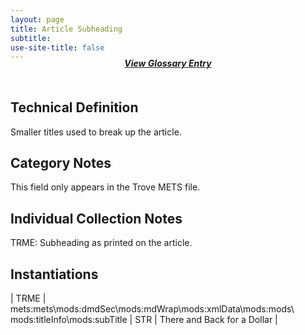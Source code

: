 ```yaml
---
layout: page
title: Article Subheading
subtitle:  
use-site-title: false
---
```


<h4 style="text-align:center;font-style:italic;margin-top:-20px;margin-bottom:50px;"><a href="../../glossary/article-subheading">View Glossary Entry</a></h4>

## Technical Definition

Smaller titles used to break up the article.

## Category Notes

This field only appears in the Trove METS file.

## Individual Collection Notes

TRME: Subheading as printed on the article. 

## Instantiations

| TRME  |  mets:mets\\mods:dmdSec\\mods:mdWrap\\mods:xmlData\\mods:mods\\ mods:titleInfo\\mods:subTitle | STR | There and Back for a Dollar |
